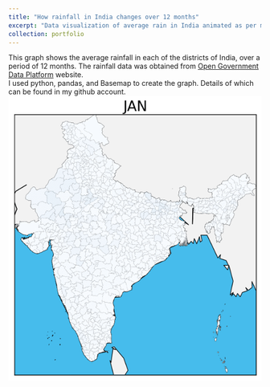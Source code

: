 ```yaml
---
title: "How rainfall in India changes over 12 months"
excerpt: "Data visualization of average rain in India animated as per months<br/>"
collection: portfolio
---
```


This graph shows the average rainfall in each of the districts of India, over a period of 12 months.
The rainfall data was obtained from <a href="https://data.gov.in">Open Government Data Platform</a> website.<br/>
I used python, pandas, and Basemap to create the graph. Details of which can be found in my github account.<br/>
<img src='/images/map.gif'>
